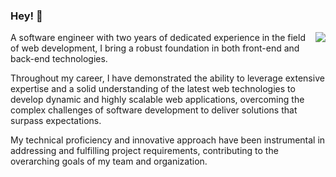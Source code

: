 ### Hey! 👋 

<a href="#">
<img align="right" src="https://github-readme-stats.vercel.app/api?username=kiensamson0000&show_icons=true&theme=default">
</a>

A software engineer with two years of dedicated experience in the field of web development, I bring a robust foundation in both front-end and back-end technologies. 

Throughout my career, I have demonstrated the ability to leverage extensive expertise and a solid understanding of the latest web technologies to develop dynamic and highly scalable web applications, overcoming the complex challenges of software development to deliver solutions that surpass expectations.

My technical proficiency and innovative approach have been instrumental in addressing and fulfilling project requirements, contributing to the overarching goals of my team and organization.
